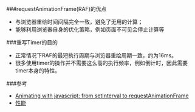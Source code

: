 ###requestAnimationFrame(RAF)的优点
* 与浏览器重绘时间间隔完全一致，避免了无用的计算；
* 能够利用浏览器自身的优化策略，例如页面不可见会停止计算等

###重写Timer的目的
* 正常情况下RAF的最短执行周期与浏览器重绘周期一致，约为16ms。
* 很多使用timer的操作并不需要这么高的执行频率，例如倒计时，因此需要timer本身的特性。

###参考
* [Animating with javascript: from setInterval to requestAnimationFrame](http://hacks.mozilla.org/2011/08/animating-with-javascript-from-setinterval-to-requestanimationframe/)
* [性能](http://msdn.microsoft.com/library/hh673556.aspx)